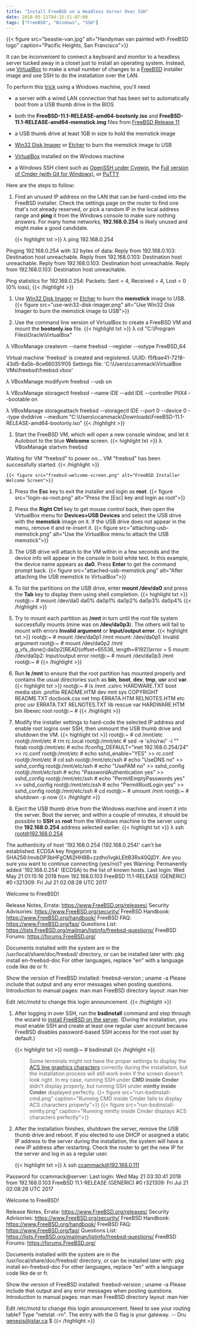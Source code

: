 ```yaml
---
title: "Install FreeBSD on a Headless Server Over SSH"
date: 2018-05-21T04:15:51-07:00
tags: ["FreeBSD", "Windows", "SSH"]
---
```


{{< figure src="beastie-van.jpg" alt="Handyman van painted with FreeBSD logo" caption="Pacific Heights, San Francisco">}}

It can be inconvenient to connect a keyboard and monitor to a headless server tucked away in a closet just to install an operating system. 
Instead, use [VirtualBox](https://www.virtualbox.org/) to make a small number of changes to a [FreeBSD](https://www.freebsd.org/) installer image and use SSH to do the installation over the LAN.

<!--more-->

To perform this [trick](https://obsigna.com/?p=409) using a Windows machine, you'll need

* a server with a wired LAN connection that has been set to automatically boot from a USB thumb drive in the BIOS

* both the **FreeBSD-11.1-RELEASE-amd64-bootonly.iso** and **FreeBSD-11.1-RELEASE-amd64-memstick.img** files from [FreeBSD Release 11](https://download.freebsd.org/ftp/releases/amd64/amd64/ISO-IMAGES/11.1/)

* a USB thumb drive at least 1GB in size to hold the memstick image

* [Win32 Disk Imager](https://sourceforge.net/projects/win32diskimager/) or [Etcher](https://etcher.io/) to burn the memstick image to USB

* [VirtualBox](https://www.virtualbox.org/) installed on the Windows machine

* a Windows SSH client such as [OpenSSH under Cygwin](../install-cygwin-and-apt-cyg), the [Full version of Cmder (with Git for Windows)](http://cmder.net/), or [PuTTY](https://putty.org/)

Here are the steps to follow:

1. Find an unused IP address on the LAN that can be hard-coded into the FreeBSD installer.
Check the settings page on the router to find one that's not already reserved, or pick a random IP in the local address range and **ping** it from the Windows console to make sure nothing answers.
For many home networks, **192.168.0.254** is likely unused and might make a good candidate.

	{{< highlight txt >}}
λ ping 192.168.0.254

Pinging 192.168.0.254 with 32 bytes of data:
Reply from 192.168.0.103: Destination host unreachable.
Reply from 192.168.0.103: Destination host unreachable.
Reply from 192.168.0.103: Destination host unreachable.
Reply from 192.168.0.103: Destination host unreachable.

Ping statistics for 192.168.0.254:
    Packets: Sent = 4, Received = 4, Lost = 0 (0% loss),
	{{< /highlight >}}

1. Use [Win32 Disk Imager](https://sourceforge.net/projects/win32diskimager/) or [Etcher](https://etcher.io/) to burn the **memstick** image to USB.
{{< figure src="use-win32-disk-imager.png" alt="Use Win32 Disk Imager to burn the memstick image to USB">}}

1. Use the command line version of VirtualBox to create a FreeBSD VM and mount the **bootonly.iso** file.
	{{< highlight txt >}}
λ cd "C:\Program Files\Oracle\VirtualBox"

λ VBoxManage createvm --name freebsd --register --ostype FreeBSD_64

Virtual machine 'freebsd' is created and registered.
UUID: f5fbae41-7218-43d5-8a5b-8ce660351f05
Settings file: 'C:\Users\ccammack\VirtualBox VMs\freebsd\freebsd.vbox'

λ VBoxManage modifyvm freebsd --usb on

λ VBoxManage storagectl freebsd --name IDE --add IDE --controller PIIX4 --bootable on

λ VBoxManage storageattach freebsd --storagectl IDE --port 0 --device 0 --type dvddrive --medium "C:\Users\ccammack\Downloads\FreeBSD-11.1-RELEASE-amd64-bootonly.iso"
	{{< /highlight >}}

1. Start the FreeBSD VM, which will open a new console window, and let it Autoboot to the blue **Welcome** screen.
	{{< highlight txt >}}
λ VBoxManage startvm freebsd

Waiting for VM "freebsd" to power on...
VM "freebsd" has been successfully started.
	{{< /highlight >}}

	{{< figure src="freebsd-welcome-screen.png" alt="FreeBSD Installer Welcome Screen">}}

1. Press the **Esc** key to exit the installer and login as **root**.
	{{< figure src="login-as-root.png" alt="Press the [Esc] key and login as root">}}

1. Press the **Right Ctrl** key to get mouse control back, then open the VirtualBox menu for **Devices>USB Devices** and select the USB drive with the **memstick** image on it.
If the USB drive does not appear in the menu, remove it and re-insert it.
	{{< figure src="attaching-usb-memstick.png" alt="Use the VirtualBox menu to attach the USB memstick">}}

1. The USB drive will attach to the VM within in a few seconds and the device info will appear in the console in bold white text.
In this example, the device name appears as **da0**. Press **Enter** to get the command prompt back.
	{{< figure src="attached-usb-memstick.png" alt="After attaching the USB memstick to VirtualBox">}}

1. To list the partitions on the USB drive, enter **mount /dev/da0** and press the **Tab** key to display them using shell completion.
	{{< highlight txt >}}
root@:~ # mount /dev/da0
da0%	da0p1% da0p2% da0p3% da0p4%
	{{< /highlight >}}

1. Try to mount each partition as **/mnt** in turn until the root file system successfully mounts (mine was on **/dev/da0p3**). The others will fail to mount with  errors **Invalid argument** or **Input/output error**.
	{{< highlight txt >}}
root@:~ # mount /dev/da0p1 /mnt
mount: /dev/da0p1: Invalid argument
root@:~ # mount /dev/da0p2 /mnt
g_vfs_done():da0p2[READ(offset=65536, length=8192)]error = 5
mount: /dev/da0p2: Input/output error
root@:~ # mount /dev/da0p3 /mnt
root@:~ #
	{{< /highlight >}}

1. Run **ls /mnt** to ensure that the root partition has mounted properly and contains the usual directories such as **bin**, **boot**, **dev**, **tmp**, **usr** and **var**.
	{{< highlight txt >}}
root@:~ # ls /mnt
.cshrc			HARDWARE.TXT	boot			media		sbin
.profile		README.HTM		dev				mnt			sys
COPYRIGHT		README.TXT		docbook.css		net			tmp
ERRATA.HTM		RELNOTES.HTM	etc				proc		usr
ERRATA.TXT		RELNOTES.TXT	lib				rescue		var
HARDWARE.HTM	bin				libexec			root
root@:~ #
	{{< /highlight >}}

1. Modify the installer settings to hard-code the selected IP address and enable root logins over SSH, then unmount the USB thumb drive and shutdown the VM.
	{{< highlight txt >}}
root@:~ # cd /mnt/etc
root@:/mnt/etc # rm rc.local
root@:/mnt/etc # sed -e 's/ro/rw/' -i "" fstab
root@:/mnt/etc # echo ifconfig_DEFAULT=\"inet 192.168.0.254/24\" >> rc.conf
root@:/mnt/etc # echo sshd_enable=\"YES\" >> rc.conf
root@:/mnt/etc # cd ssh
root@:/mnt/etc/ssh # echo "UseDNS no" >> sshd_config
root@:/mnt/etc/ssh # echo "UsePAM no" >> sshd_config
root@:/mnt/etc/ssh # echo "PasswordAuthentication yes" >> sshd_config
root@:/mnt/etc/ssh # echo "PermitEmptyPasswords yes" >> sshd_config
root@:/mnt/etc/ssh # echo "PermitRootLogin yes" >> sshd_config
root@:/mnt/etc/ssh # cd
root@:~ # umount /mnt 
root@:~ # shutdown -p now
	{{< /highlight >}}

1. Eject the USB thumb drive from the Windows machine and insert it into the server.
Boot the server, and within a couple of minutes, it should be possible to **SSH** as **root** from the Windows machine to the server using the **192.168.0.254** address selected earlier.
	{{< highlight txt >}}
λ ssh root@192.168.0.254

The authenticity of host '192.168.0.254 (192.168.0.254)' can't be established.
ECDSA key fingerprint is SHA256:ImvbDP3bHFgCMi2HH8B+zzdho1vgkLEItB3Rx40QjDY.
Are you sure you want to continue connecting (yes/no)? yes
Warning: Permanently added '192.168.0.254' (ECDSA) to the list of known hosts.
Last login: Wed May 21 01:15:16 2018 from 192.168.0.103
FreeBSD 11.1-RELEASE (GENERIC) #0 r321309: Fri Jul 21 02:08:28 UTC 2017

Welcome to FreeBSD!

Release Notes, Errata: https://www.FreeBSD.org/releases/
Security Advisories:   https://www.FreeBSD.org/security/
FreeBSD Handbook:      https://www.FreeBSD.org/handbook/
FreeBSD FAQ:           https://www.FreeBSD.org/faq/
Questions List: https://lists.FreeBSD.org/mailman/listinfo/freebsd-questions/
FreeBSD Forums:        https://forums.FreeBSD.org/

Documents installed with the system are in the /usr/local/share/doc/freebsd/
directory, or can be installed later with:  pkg install en-freebsd-doc
For other languages, replace "en" with a language code like de or fr.

Show the version of FreeBSD installed:  freebsd-version ; uname -a
Please include that output and any error messages when posting questions.
Introduction to manual pages:  man man
FreeBSD directory layout:      man hier

Edit /etc/motd to change this login announcement.
	{{< /highlight >}}

1. After logging in over SSH, run the **bsdinstall** command and step through the wizard to [install FreeBSD on the server](https://www.freebsd.org/doc/en_US.ISO8859-1/books/handbook/using-bsdinstall.html).
(During the installation, you must enable SSH and create at least one regular user account because FreeBSD disables password-based SSH access for the root user by default.)

	{{< highlight txt >}}
root@:~ # bsdinstall
	{{< /highlight >}}

	> Some terminals might not have the proper settings to display the [ACS line graphics characters](http://www.tldp.org/HOWTO/NCURSES-Programming-HOWTO/misc.html#ACSVARS)
correctly during the installation, but the installation process will still work even if the screen doesn't look right.
In my case, running SSH under **CMD inside Cmder** didn't display properly, but running SSH under **mintty inside Cmder** displayed perfectly.
{{< figure src="run-bsdinstall-cmd.png" caption="Running CMD inside Cmder fails to display ACS characters properly">}}
{{< figure src="run-bsdinstall-mintty.png" caption="Running mintty inside Cmder displays ACS characters perfectly">}}

1. After the installation finishes, shutdown the server, remove the USB thumb drive and reboot.
If you elected to use DHCP or assigned a static IP address to the server during the installation, the system will have a new IP address after restarting.
Check the router to get the new IP for the server and log in as a regular user.

	{{< highlight txt >}}
λ ssh ccammack@192.168.0.111

Password for ccammack@server:
Last login: Wed May 21 03:30:41 2018 from 192.168.0.103
FreeBSD 11.1-RELEASE (GENERIC) #0 r321309: Fri Jul 21 02:08:28 UTC 2017

Welcome to FreeBSD!

Release Notes, Errata: https://www.FreeBSD.org/releases/
Security Advisories:   https://www.FreeBSD.org/security/
FreeBSD Handbook:      https://www.FreeBSD.org/handbook/
FreeBSD FAQ:           https://www.FreeBSD.org/faq/
Questions List: https://lists.FreeBSD.org/mailman/listinfo/freebsd-questions/
FreeBSD Forums:        https://forums.FreeBSD.org/

Documents installed with the system are in the /usr/local/share/doc/freebsd/
directory, or can be installed later with:  pkg install en-freebsd-doc
For other languages, replace "en" with a language code like de or fr.

Show the version of FreeBSD installed:  freebsd-version ; uname -a
Please include that output and any error messages when posting questions.
Introduction to manual pages:  man man
FreeBSD directory layout:      man hier

Edit /etc/motd to change this login announcement.
Need to see your routing table? Type "netstat -rn". The entry with the G
flag is your gateway.
                -- Dru <genesis@istar.ca>
$
	{{< /highlight >}}

